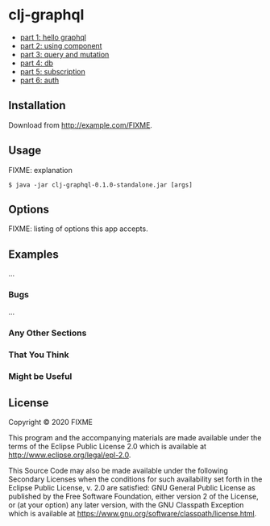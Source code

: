 # clj-graphql

- [part 1: hello graphql](doc/hello.md)
- [part 2: using component](doc/component.md)
- [part 3: query and mutation](doc/query_mutation.md)
- [part 4: db](doc/db.md)
- [part 5: subscription](doc/subscription.md)
- [part 6: auth](doc/auth.md)

## Installation

Download from http://example.com/FIXME.

## Usage

FIXME: explanation

    $ java -jar clj-graphql-0.1.0-standalone.jar [args]

## Options

FIXME: listing of options this app accepts.

## Examples

...

### Bugs

...

### Any Other Sections
### That You Think
### Might be Useful

## License

Copyright © 2020 FIXME

This program and the accompanying materials are made available under the
terms of the Eclipse Public License 2.0 which is available at
http://www.eclipse.org/legal/epl-2.0.

This Source Code may also be made available under the following Secondary
Licenses when the conditions for such availability set forth in the Eclipse
Public License, v. 2.0 are satisfied: GNU General Public License as published by
the Free Software Foundation, either version 2 of the License, or (at your
option) any later version, with the GNU Classpath Exception which is available
at https://www.gnu.org/software/classpath/license.html.
